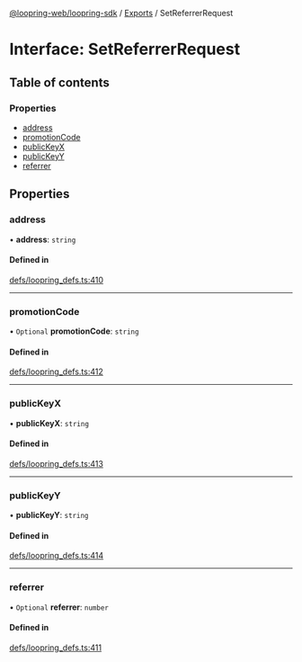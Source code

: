 [@loopring-web/loopring-sdk](../README.md) / [Exports](../modules.md) / SetReferrerRequest

# Interface: SetReferrerRequest

## Table of contents

### Properties

- [address](SetReferrerRequest.md#address)
- [promotionCode](SetReferrerRequest.md#promotioncode)
- [publicKeyX](SetReferrerRequest.md#publickeyx)
- [publicKeyY](SetReferrerRequest.md#publickeyy)
- [referrer](SetReferrerRequest.md#referrer)

## Properties

### address

• **address**: `string`

#### Defined in

[defs/loopring_defs.ts:410](https://github.com/Loopring/loopring_sdk/blob/c031084/src/defs/loopring_defs.ts#L410)

___

### promotionCode

• `Optional` **promotionCode**: `string`

#### Defined in

[defs/loopring_defs.ts:412](https://github.com/Loopring/loopring_sdk/blob/c031084/src/defs/loopring_defs.ts#L412)

___

### publicKeyX

• **publicKeyX**: `string`

#### Defined in

[defs/loopring_defs.ts:413](https://github.com/Loopring/loopring_sdk/blob/c031084/src/defs/loopring_defs.ts#L413)

___

### publicKeyY

• **publicKeyY**: `string`

#### Defined in

[defs/loopring_defs.ts:414](https://github.com/Loopring/loopring_sdk/blob/c031084/src/defs/loopring_defs.ts#L414)

___

### referrer

• `Optional` **referrer**: `number`

#### Defined in

[defs/loopring_defs.ts:411](https://github.com/Loopring/loopring_sdk/blob/c031084/src/defs/loopring_defs.ts#L411)
